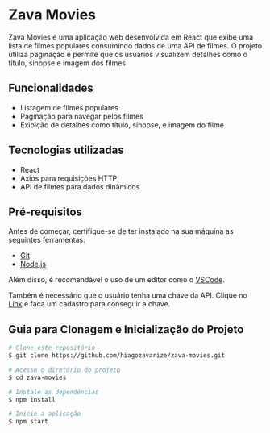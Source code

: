 # Zava Movies

Zava Movies é uma aplicação web desenvolvida em React que exibe uma lista de filmes populares consumindo dados de uma API de filmes. O projeto utiliza paginação e permite que os usuários visualizem detalhes como o título, sinopse e imagem dos filmes.

## Funcionalidades
- Listagem de filmes populares
- Paginação para navegar pelos filmes
- Exibição de detalhes como título, sinopse, e imagem do filme

## Tecnologias utilizadas
- React
- Axios para requisições HTTP
- API de filmes para dados dinâmicos

## Pré-requisitos

Antes de começar, certifique-se de ter instalado na sua máquina as seguintes ferramentas:
- [Git](https://git-scm.com)
- [Node.js](https://nodejs.org/en/)

Além disso, é recomendável o uso de um editor como o [VSCode](https://code.visualstudio.com/).

Também é necessário que o usuário tenha uma chave da API.
Clique no [Link](https://developer.themoviedb.org/docs/getting-started) e faça um cadastro para conseguir a chave.

## Guia para Clonagem e Inicialização do Projeto

```bash
# Clone este repositório
$ git clone https://github.com/hiagozavarize/zava-movies.git

# Acesse o diretório do projeto
$ cd zava-movies

# Instale as dependências
$ npm install

# Inicie a aplicação
$ npm start

